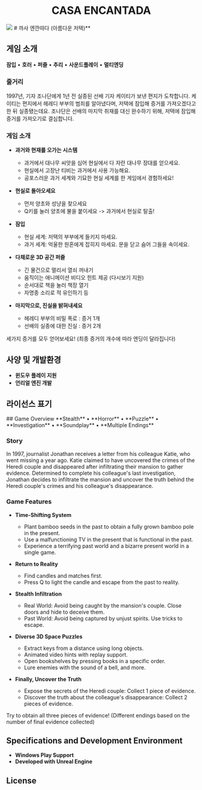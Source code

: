 <h1 align="center"><b>CASA ENCANTADA</b></h1>
<img src="https://img.shields.io/badge/Unreal-0E1128?style=plastic&logo=unrealengine&logoColor=white">
# 까사 엔깐따다 (아름다운 저택)**

## 게임 소개
**잠입** • **호러** • **퍼즐** • **추리** • **사운드플레이** • **멀티엔딩**

### 줄거리
1997년, 기자 조나단에게 1년 전 실종된 선배 기자 케이티가 보낸 편지가 도착합니다. 케이티는 편지에서 헤레디 부부의 범죄를 알아냈다며, 저택에 잠입해 증거를 가져오겠다고 한 뒤 실종됐는데요. 조나단은 선배의 마지막 취재를 대신 완수하기 위해, 저택에 잠입해 증거를 가져오기로 결심합니다.

### 게임 소개
- **과거와 현재를 오가는 시스템**
  - 과거에서 대나무 씨앗을 심어 현실에서 다 자란 대나무 장대를 얻으세요.
  - 현실에서 고장난 티비는 과거에서 사용 가능해요.
  - 공포스러운 과거 세계와 기묘한 현실 세계를 한 게임에서 경험하세요!

- **현실로 돌아오세요**
  - 먼저 양초와 성냥을 찾으세요
  - Q키를 눌러 양초에 불을 붙이세요 -> 과거에서 현실로 탈출!

- **잠입**
  - 현실 세계: 저택의 부부에게 들키지 마세요.
  - 과거 세계: 억울한 원혼에게 잡히지 마세요.
    문을 닫고 숨어 그들을 속이세요.

- **다채로운 3D 공간 퍼즐**
  - 긴 물건으로 멀리서 열쇠 꺼내기
  - 움직이는 애니메이션 비디오 힌트 제공 (다시보기 지원)
  - 순서대로 책을 눌러 책장 열기
  - 자명종 소리로 적 유인하기 등

- **마지막으로, 진실을 밝혀내세요**
  - 헤레디 부부의 비밀 폭로 : 증거 1개
  - 선배의 실종에 대한 진실 : 증거 2개

세가지 증거를 모두 얻어보세요!
(최종 증거의 개수에 따라 엔딩이 달라집니다)

## 사양 및 개발환경
- **윈도우 플레이 지원**
- **언리얼 엔진 개발**

## 라이선스 표기


<p></p>
## Game Overview
**Stealth** • **Horror** • **Puzzle** • **Investigation** • **Soundplay** • **Multiple Endings**

### Story
In 1997, journalist Jonathan receives a letter from his colleague Katie, who went missing a year ago. Katie claimed to have uncovered the crimes of the Heredi couple and disappeared after infiltrating their mansion to gather evidence. Determined to complete his colleague's last investigation, Jonathan decides to infiltrate the mansion and uncover the truth behind the Heredi couple's crimes and his colleague's disappearance.

### Game Features
- **Time-Shifting System**
  - Plant bamboo seeds in the past to obtain a fully grown bamboo pole in the present.
  - Use a malfunctioning TV in the present that is functional in the past.
  - Experience a terrifying past world and a bizarre present world in a single game.

- **Return to Reality**
  - Find candles and matches first.
  - Press Q to light the candle and escape from the past to reality.

- **Stealth Infiltration**
  - Real World: Avoid being caught by the mansion's couple. Close doors and hide to deceive them.
  - Past World: Avoid being captured by unjust spirits. Use tricks to escape.

- **Diverse 3D Space Puzzles**
  - Extract keys from a distance using long objects.
  - Animated video hints with replay support.
  - Open bookshelves by pressing books in a specific order.
  - Lure enemies with the sound of a bell, and more.

- **Finally, Uncover the Truth**
  - Expose the secrets of the Heredi couple: Collect 1 piece of evidence.
  - Discover the truth about the colleague's disappearance: Collect 2 pieces of evidence.

Try to obtain all three pieces of evidence! (Different endings based on the number of final evidence collected)

## Specifications and Development Environment
- **Windows Play Support**
- **Developed with Unreal Engine**

## License





